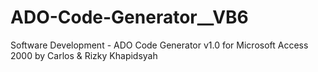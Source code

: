 # ADO-Code-Generator__VB6
Software Development - ADO Code Generator v1.0 for Microsoft Access 2000 by Carlos &amp; Rizky Khapidsyah
